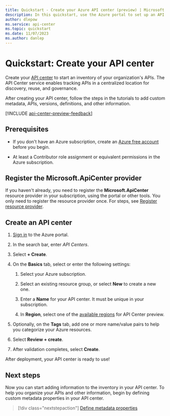```yaml
---
title: Quickstart - Create your Azure API center (preview) | Microsoft Docs
description: In this quickstart, use the Azure portal to set up an API center for API discovery, reuse, and governance. 
author: dlepow
ms.service: api-center
ms.topic: quickstart
ms.date: 11/07/2023
ms.author: danlep 
---
```


# Quickstart: Create your API center

Create your [API center](overview.md) to start an inventory of your organization's APIs. The API Center service enables tracking APIs in a centralized location for discovery, reuse, and governance.

After creating your API center, follow the steps in the tutorials to add custom metadata, APIs, versions, definitions, and other information.

[!INCLUDE [api-center-preview-feedback](includes/api-center-preview-feedback.md)]


## Prerequisites

* If you don't have an Azure subscription, create an [Azure free account](https://azure.microsoft.com/free/?WT.mc_id=A261C142F) before you begin.

* At least a Contributor role assignment or equivalent permissions in the Azure subscription. 


## Register the Microsoft.ApiCenter provider

If you haven't already, you need to register the **Microsoft.ApiCenter** resource provider in your subscription, using the portal or other tools. You only need to register the resource provider once. For steps, see [Register resource provider](../azure-resource-manager/management/resource-providers-and-types.md#register-resource-provider). 

## Create an API center

1. [Sign in](https://portal.azure.com) to the Azure portal.

1. In the search bar, enter *API Centers*. 

1. Select **+ Create**. 

1. On the **Basics** tab, select or enter the following settings: 

    1. Select your Azure subscription. 

    1. Select an existing resource group, or select **New** to create a new one. 

    1. Enter a **Name** for your API center. It must be unique in your subscription. 

    1. In **Region**, select one of the [available regions](overview.md#available-regions) for API Center preview. 

1. Optionally, on the **Tags** tab, add one or more name/value pairs to help you categorize your Azure resources.

1. Select **Review + create**. 

1. After validation completes, select **Create**.

After deployment, your API center is ready to use!


## Next steps

Now you can start adding information to the inventory in your API center. To help you organize your APIs and other information, begin by defining custom metadata properties in your API center.

> [!div class="nextstepaction"]
> [Define metadata properties](add-metadata-properties.md)

